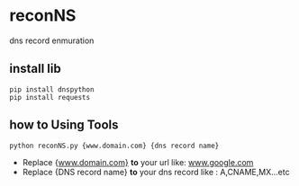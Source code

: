 # reconNS
dns record enmuration

## install lib 
```
pip install dnspython
pip install requests
  ```
## how to Using Tools
```
python reconNS.py {www.domain.com} {dns record name}
```
- Replace {www.domain.com} **to** your url like: www.google.com
- Replace {DNS record name} **to** your dns record like : A,CNAME,MX...etc
